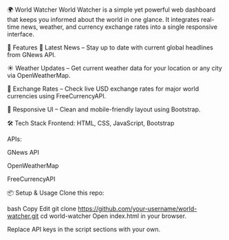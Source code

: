🌍 World Watcher
World Watcher is a simple yet powerful web dashboard that keeps you informed about the world in one glance. It integrates real-time news, weather, and currency exchange rates into a single responsive interface.

🚀 Features
📰 Latest News – Stay up to date with current global headlines from GNews API.

☀️ Weather Updates – Get current weather data for your location or any city via OpenWeatherMap.

💱 Exchange Rates – Check live USD exchange rates for major world currencies using FreeCurrencyAPI.

📱 Responsive UI – Clean and mobile-friendly layout using Bootstrap.

🛠️ Tech Stack
Frontend: HTML, CSS, JavaScript, Bootstrap

APIs:

GNews API

OpenWeatherMap

FreeCurrencyAPI

📦 Setup & Usage
Clone this repo:

bash
Copy
Edit
git clone https://github.com/your-username/world-watcher.git
cd world-watcher
Open index.html in your browser.

Replace API keys in the script sections with your own.

